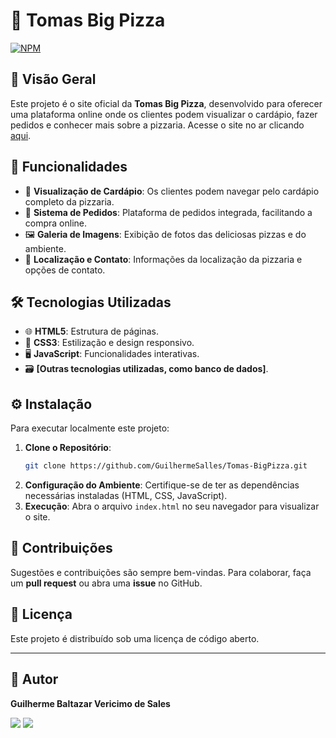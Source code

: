
# 🍕 Tomas Big Pizza
[![NPM](https://img.shields.io/npm/l/react)](https://github.com/GuilhermeSalles/Tomas-BigPizza/blob/main/LICENSE) 
## 📝 Visão Geral
Este projeto é o site oficial da **Tomas Big Pizza**, desenvolvido para oferecer uma plataforma online onde os clientes podem visualizar o cardápio, fazer pedidos e conhecer mais sobre a pizzaria. Acesse o site no ar clicando [aqui](https://bigpizza.uk/).

## 🚀 Funcionalidades
- 📜 **Visualização de Cardápio**: Os clientes podem navegar pelo cardápio completo da pizzaria.
- 🛒 **Sistema de Pedidos**: Plataforma de pedidos integrada, facilitando a compra online.
- 🖼️ **Galeria de Imagens**: Exibição de fotos das deliciosas pizzas e do ambiente.
- 📍 **Localização e Contato**: Informações da localização da pizzaria e opções de contato.

## 🛠️ Tecnologias Utilizadas
- 🌐 **HTML5**: Estrutura de páginas.
- 🎨 **CSS3**: Estilização e design responsivo.
- 🖥️ **JavaScript**: Funcionalidades interativas.
- 🗃️ **[Outras tecnologias utilizadas, como banco de dados]**.

## ⚙️ Instalação
Para executar localmente este projeto:
1. **Clone o Repositório**:
   ```bash
   git clone https://github.com/GuilhermeSalles/Tomas-BigPizza.git
   ```
2. **Configuração do Ambiente**:
   Certifique-se de ter as dependências necessárias instaladas (HTML, CSS, JavaScript).
3. **Execução**:
   Abra o arquivo `index.html` no seu navegador para visualizar o site.

## 🤝 Contribuições
Sugestões e contribuições são sempre bem-vindas. Para colaborar, faça um **pull request** ou abra uma **issue** no GitHub.

## 📄 Licença
Este projeto é distribuído sob uma licença de código aberto.

---

## 👤 Autor
**Guilherme Baltazar Vericimo de Sales**

<a href="https://www.linkedin.com/in/guilherme-baltazar-0028361a1" target="_blank"><img src="https://img.shields.io/badge/-LinkedIn-%230077B5?style=for-the-badge&logo=linkedin&logoColor=white" target="_blank"></a> 
<a href="https://instagram.com/yguilhermeb" target="_blank"><img src="https://img.shields.io/badge/-Instagram-%23E4405F?style=for-the-badge&logo=instagram&logoColor=white" target="_blank"></a>

